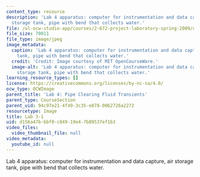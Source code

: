 ```yaml
---
content_type: resource
description: 'Lab 4 apparatus: computer for instrumentation and data capture, air
  storage tank, pipe with bend that collects water.'
file: /ol-ocw-studio-app/courses/2-672-project-laboratory-spring-2009/d156a47bbbf0c84919e47b89537ef1b3_lab3-1.jpg
file_size: 70011
file_type: image/jpeg
image_metadata:
  caption: 'Lab 4 apparatus: computer for instrumentation and data capture, air storage
    tank, pipe with bend that collects water.'
  credit: 'Credit: Image courtesy of MIT OpenCourseWare.'
  image-alt: 'Lab 4 apparatus: computer for instrumentation and data capture, air
    storage tank, pipe with bend that collects water.'
learning_resource_types: []
license: https://creativecommons.org/licenses/by-nc-sa/4.0/
ocw_type: OCWImage
parent_title: 'Lab 4: Pipe Clearing Fluid Transients'
parent_type: CourseSection
parent_uid: 94c97e21-4f49-3c35-e878-0062726a2272
resourcetype: Image
title: Lab 3-1
uid: d156a47b-bbf0-c849-19e4-7b89537ef1b3
video_files:
  video_thumbnail_file: null
video_metadata:
  youtube_id: null
---
```

Lab 4 apparatus: computer for instrumentation and data capture, air storage tank, pipe with bend that collects water.